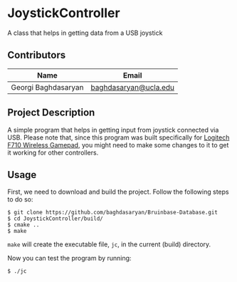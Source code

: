 JoystickController
==================

A class that helps in getting data from a USB joystick

Contributors
------------
| Name                | Email                             |
| ----                | -----                             |
| Georgi Baghdasaryan | baghdasaryan@ucla.edu             |

Project Description
-------------------
A simple program that helps in getting input from joystick connected via USB.
Please note that, since this program was built specifically for 
[Logitech F710 Wireless Gamepad](http://gaming.logitech.com/en-us/product/f710-wireless-gamepad "Logitech F710"),
you might need to make some changes to it to get it working for other
controllers. 

Usage
-----
First, we need to download and build the project. Follow the following steps to
do so:

```shell
$ git clone https://github.com/baghdasaryan/Bruinbase-Database.git
$ cd JoystickController/build/
$ cmake ..
$ make
```

`make` will create the executable file, `jc`, in the current (build) directory.

Now you can test the program by running:
```shell
$ ./jc
```

